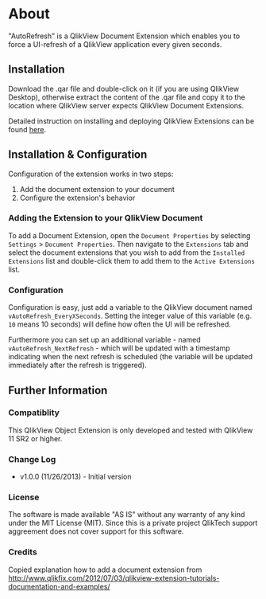 About
===

"AutoRefresh" is a QlikView Document Extension which enables you to force a UI-refresh of a QlikView application every given seconds.

Installation
---
Download the .qar file and double-click on it (if you are using QlikView Desktop), otherwise extract the content of the .qar file and copy it to the location where QlikView server expects QlikView Document Extensions.

Detailed instruction on installing and deploying QlikView Extensions can be found [here](http://www.qlikblog.at/1597/qliktip-40-installingdeploying-qlikview-extensions/).

Installation & Configuration
---
Configuration of the extension works in two steps:



1. Add the document extension to your document
2. Configure the extension's behavior

### Adding the Extension to your QlikView Document
To add a Document Extension, open the `Document Properties` by selecting `Settings` > `Document Properties`. Then navigate to the `Extensions` tab and select the document extensions that you wish to add from the `Installed Extensions` list and double-click them to add them to the `Active Extensions` list.

### Configuration
Configuration is easy, just add a variable to the QlikView document named `vAutoRefresh_EveryXSeconds`.
Setting the integer value of this variable (e.g. `10` means 10 seconds) will define how often the UI will be refreshed.

Furthermore you can set up an additional variable - named `vAutoRefresh_NextRefresh` - which will be updated with a timestamp indicating when the next refresh is scheduled (the variable will be updated immediately after the refresh is triggered).



## Further Information

### Compatiblity
This QlikView Object Extension is only developed and tested with QlikView 11 SR2 or higher.

### Change Log
* v1.0.0 (11/26/2013) - Initial version
 
### License
The software is made available "AS IS" without any warranty of any kind under the MIT License (MIT).
Since this is a private project QlikTech support aggreement does not cover support for this software. 

### Credits
Copied explanation how to add a document extension from [http://www.qlikfix.com/2012/07/03/qlikview-extension-tutorials-documentation-and-examples/
](http://www.qlikfix.com/2012/07/03/qlikview-extension-tutorials-documentation-and-examples/)






